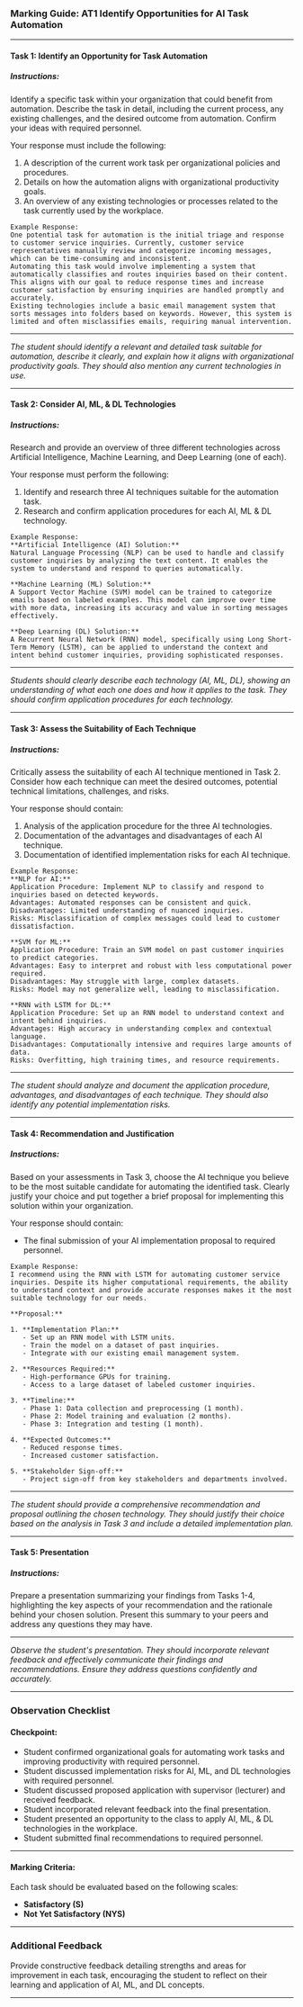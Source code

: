 ### Marking Guide: AT1 Identify Opportunities for AI Task Automation

---

#### Task 1: Identify an Opportunity for Task Automation
##### Instructions: 
Identify a specific task within your organization that could benefit from automation. Describe the task in detail, including the current process, any existing challenges, and the desired outcome from automation. Confirm your ideas with required personnel.

Your response must include the following:
1. A description of the current work task per organizational policies and procedures.
2. Details on how the automation aligns with organizational productivity goals.
3. An overview of any existing technologies or processes related to the task currently used by the workplace.

```
Example Response:
One potential task for automation is the initial triage and response to customer service inquiries. Currently, customer service representatives manually review and categorize incoming messages, which can be time-consuming and inconsistent.
Automating this task would involve implementing a system that automatically classifies and routes inquiries based on their content. This aligns with our goal to reduce response times and increase customer satisfaction by ensuring inquiries are handled promptly and accurately.
Existing technologies include a basic email management system that sorts messages into folders based on keywords. However, this system is limited and often misclassifies emails, requiring manual intervention.
```
---
*The student should identify a relevant and detailed task suitable for automation, describe it clearly, and explain how it aligns with organizational productivity goals. They should also mention any current technologies in use.*

---

#### Task 2: Consider AI, ML, & DL Technologies
##### Instructions: 
Research and provide an overview of three different technologies across Artificial Intelligence, Machine Learning, and Deep Learning (one of each).

Your response must perform the following:
1. Identify and research three AI techniques suitable for the automation task.
2. Research and confirm application procedures for each AI, ML & DL technology.

```
Example Response:
**Artificial Intelligence (AI) Solution:**
Natural Language Processing (NLP) can be used to handle and classify customer inquiries by analyzing the text content. It enables the system to understand and respond to queries automatically.

**Machine Learning (ML) Solution:**
A Support Vector Machine (SVM) model can be trained to categorize emails based on labeled examples. This model can improve over time with more data, increasing its accuracy and value in sorting messages effectively.

**Deep Learning (DL) Solution:**
A Recurrent Neural Network (RNN) model, specifically using Long Short-Term Memory (LSTM), can be applied to understand the context and intent behind customer inquiries, providing sophisticated responses.
```
---
*Students should clearly describe each technology (AI, ML, DL), showing an understanding of what each one does and how it applies to the task. They should confirm application procedures for each technology.*

---

#### Task 3: Assess the Suitability of Each Technique
##### Instructions: 
Critically assess the suitability of each AI technique mentioned in Task 2. Consider how each technique can meet the desired outcomes, potential technical limitations, challenges, and risks.

Your response should contain:
1. Analysis of the application procedure for the three AI technologies.
2. Documentation of the advantages and disadvantages of each AI technique.
3. Documentation of identified implementation risks for each AI technique.

```
Example Response:
**NLP for AI:**
Application Procedure: Implement NLP to classify and respond to inquiries based on detected keywords.
Advantages: Automated responses can be consistent and quick.
Disadvantages: Limited understanding of nuanced inquiries.
Risks: Misclassification of complex messages could lead to customer dissatisfaction.

**SVM for ML:**
Application Procedure: Train an SVM model on past customer inquiries to predict categories.
Advantages: Easy to interpret and robust with less computational power required.
Disadvantages: May struggle with large, complex datasets.
Risks: Model may not generalize well, leading to misclassification.

**RNN with LSTM for DL:**
Application Procedure: Set up an RNN model to understand context and intent behind inquiries.
Advantages: High accuracy in understanding complex and contextual language.
Disadvantages: Computationally intensive and requires large amounts of data.
Risks: Overfitting, high training times, and resource requirements.
```
---
*The student should analyze and document the application procedure, advantages, and disadvantages of each technique. They should also identify any potential implementation risks.*

---

#### Task 4: Recommendation and Justification
##### Instructions: 
Based on your assessments in Task 3, choose the AI technique you believe to be the most suitable candidate for automating the identified task. Clearly justify your choice and put together a brief proposal for implementing this solution within your organization.

Your response should contain:
- The final submission of your AI implementation proposal to required personnel.

```
Example Response:
I recommend using the RNN with LSTM for automating customer service inquiries. Despite its higher computational requirements, the ability to understand context and provide accurate responses makes it the most suitable technology for our needs.

**Proposal:**

1. **Implementation Plan:**
   - Set up an RNN model with LSTM units.
   - Train the model on a dataset of past inquiries.
   - Integrate with our existing email management system.

2. **Resources Required:**
   - High-performance GPUs for training.
   - Access to a large dataset of labeled customer inquiries.

3. **Timeline:**
   - Phase 1: Data collection and preprocessing (1 month).
   - Phase 2: Model training and evaluation (2 months).
   - Phase 3: Integration and testing (1 month).

4. **Expected Outcomes:**
   - Reduced response times.
   - Increased customer satisfaction.

5. **Stakeholder Sign-off:**
   - Project sign-off from key stakeholders and departments involved.
```
---
*The student should provide a comprehensive recommendation and proposal outlining the chosen technology. They should justify their choice based on the analysis in Task 3 and include a detailed implementation plan.*

---

#### Task 5: Presentation
##### Instructions: 
Prepare a presentation summarizing your findings from Tasks 1-4, highlighting the key aspects of your recommendation and the rationale behind your chosen solution. Present this summary to your peers and address any questions they may have.

---
*Observe the student's presentation. They should incorporate relevant feedback and effectively communicate their findings and recommendations. Ensure they address questions confidently and accurately.*

---

### Observation Checklist

#### Checkpoint:
- Student confirmed organizational goals for automating work tasks and improving productivity with required personnel.
- Student discussed implementation risks for AI, ML, and DL technologies with required personnel.
- Student discussed proposed application with supervisor (lecturer) and received feedback.
- Student incorporated relevant feedback into the final presentation.
- Student presented an opportunity to the class to apply AI, ML, & DL technologies in the workplace.
- Student submitted final recommendations to required personnel.

---

#### Marking Criteria:
Each task should be evaluated based on the following scales:
- **Satisfactory (S)**
- **Not Yet Satisfactory (NYS)**

---

### Additional Feedback
Provide constructive feedback detailing strengths and areas for improvement in each task, encouraging the student to reflect on their learning and application of AI, ML, and DL concepts.

---